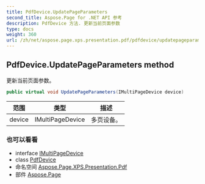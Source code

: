 ```yaml
---
title: PdfDevice.UpdatePageParameters
second_title: Aspose.Page for .NET API 参考
description: PdfDevice 方法. 更新当前页面参数
type: docs
weight: 360
url: /zh/net/aspose.page.xps.presentation.pdf/pdfdevice/updatepageparameters/
---
```

## PdfDevice.UpdatePageParameters method

更新当前页面参数。

```csharp
public virtual void UpdatePageParameters(IMultiPageDevice device)
```

| 范围 | 类型 | 描述 |
| --- | --- | --- |
| device | IMultiPageDevice | 多页设备。 |

### 也可以看看

* interface [IMultiPageDevice](../../../aspose.page/imultipagedevice/)
* class [PdfDevice](../)
* 命名空间 [Aspose.Page.XPS.Presentation.Pdf](../../pdfdevice/)
* 部件 [Aspose.Page](../../../)


